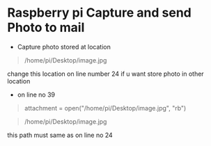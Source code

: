# Raspberry pi Capture and send Photo to mail

* Capture photo stored at location
> /home/pi/Desktop/image.jpg

change this location on line number 24 if u want store photo in other location

* on line no 39
> attachment = open("/home/pi/Desktop/image.jpg", "rb")

>/home/pi/Desktop/image.jpg

this path must same as on line no 24
